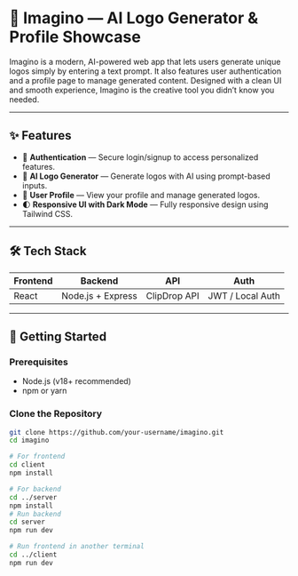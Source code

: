 # 🔮 Imagino — AI Logo Generator & Profile Showcase

Imagino is a modern, AI-powered web app that lets users generate unique logos simply by entering a text prompt. It also features user authentication and a profile page to manage generated content. 
Designed with a clean UI and smooth experience, Imagino is the creative tool you didn’t know you needed.

---

## ✨ Features

- 🔐 **Authentication** — Secure login/signup to access personalized features.
- 🧠 **AI Logo Generator** — Generate logos with AI using prompt-based inputs.
- 👤 **User Profile** — View your profile and manage generated logos.
- 🌓 **Responsive UI with Dark Mode** — Fully responsive design using Tailwind CSS.

---

## 🛠 Tech Stack

| Frontend | Backend | API | Auth |
|----------|---------|-----|------|
| React    | Node.js + Express | ClipDrop API | JWT / Local Auth |

---

## 🚀 Getting Started

### Prerequisites

- Node.js (v18+ recommended)
- npm or yarn

### Clone the Repository

```bash
git clone https://github.com/your-username/imagino.git
cd imagino

# For frontend
cd client
npm install

# For backend
cd ../server
npm install
# Run backend
cd server
npm run dev

# Run frontend in another terminal
cd ../client
npm run dev
